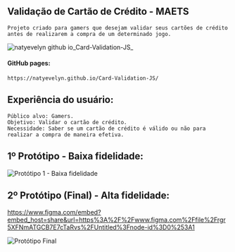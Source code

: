 ## Validação de Cartão de Crédito - MAETS

    Projeto criado para gamers que desejam validar seus cartões de crédito antes de realizarem a compra de um determinado jogo.

![natyevelyn github io_Card-Validation-JS_](https://user-images.githubusercontent.com/93155509/183516013-30c178e3-4a46-41e9-ab83-810e3722f811.png)

#### GitHub pages: 
    
    https://natyevelyn.github.io/Card-Validation-JS/

## Experiência do usuário:

    Público alvo: Gamers.
    Objetivo: Validar o cartão de crédito.
    Necessidade: Saber se um cartão de crédito é válido ou não para realizar a compra de maneira efetiva.
    
## 1º Protótipo - Baixa fidelidade:
    
 ![Protótipo 1 - Baixa fidelidade](https://user-images.githubusercontent.com/93155509/183155829-a0a05df1-24a1-43b8-818e-f208c13a4960.jpg)

## 2º Protótipo (Final) - Alta fidelidade:

https://www.figma.com/embed?embed_host=share&url=https%3A%2F%2Fwww.figma.com%2Ffile%2Frgr5XFNmATGCB7E7cTaRvs%2FUntitled%3Fnode-id%3D0%253A1

![Protótipo Final](https://user-images.githubusercontent.com/93155509/183158019-ede17331-3175-4cd1-a349-ee7599beb00e.jpg)
